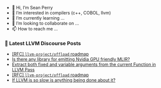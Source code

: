 - 👋 Hi, I’m Sean Perry
- 👀 I’m interested in compilers (c++, COBOL, llvm)
- 🌱 I’m currently learning ...
- 💞️ I’m looking to collaborate on ...
- 📫 How to reach me ...

<!---
s66perry/s66perry is a ✨ special ✨ repository because its `README.md` (this file) appears on your GitHub profile.
You can click the Preview link to take a look at your changes.
--->
### 📕 Latest LLVM Discourse Posts

<!-- DISCOURSE-LLVM:START -->
- [[RFC] `llvm-project/offload` roadmap](https://discourse.llvm.org/t/rfc-llvm-project-offload-roadmap/75611#post_4)
- [Is there any library for emitting Nvidia GPU friendly MLIR?](https://discourse.llvm.org/t/is-there-any-library-for-emitting-nvidia-gpu-friendly-mlir/75649#post_2)
- [Extract both fixed and variable arguments from the current Function in LLVM Pass](https://discourse.llvm.org/t/extract-both-fixed-and-variable-arguments-from-the-current-function-in-llvm-pass/75650#post_1)
- [[RFC] `llvm-project/offload` roadmap](https://discourse.llvm.org/t/rfc-llvm-project-offload-roadmap/75611#post_3)
- [If LLVM is so slow is anything being done about it?](https://discourse.llvm.org/t/if-llvm-is-so-slow-is-anything-being-done-about-it/75389?page=3#post_47)
<!-- DISCOURSE-LLVM:END -->
